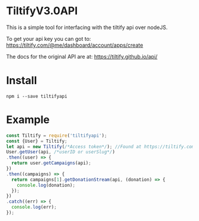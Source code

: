 # TiltifyV3.0API

This is a simple tool for interfacing with the tiltify api over nodeJS.

To get your api key you can got to: https://tiltify.com/@me/dashboard/account/apps/create

The docs for the original API are at: https://tiltify.github.io/api/

# Install

` npm i --save tiltifyapi `

# Example
```javascript
const Tiltify = require('tiltifyapi');
const {User} = Tiltify;
let api = new Tiltify(/*Access token*/); //Found at https://tiltify.com/@me/dashboard/account/apps/create
User.getUser(api, /*userID or userSlug*/)
.then((user) => {
  return user.getCampaigns(api);
})
.then((campaigns) => {
  return campaigns[1].getDonationStream(api, (donation) => {
    console.log(donation);
  });
})
.catch((err) => {
  console.log(err);
});
```
